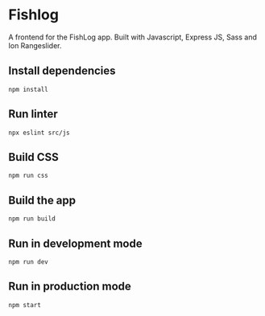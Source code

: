 # Fishlog
A frontend for the FishLog app. Built with Javascript, Express JS, Sass and Ion Rangeslider.

## Install dependencies
`npm install`

## Run linter
`npx eslint src/js`

## Build CSS
`npm run css`

## Build the app
`npm run build`

## Run in development mode
`npm run dev`

## Run in production mode
`npm start`
